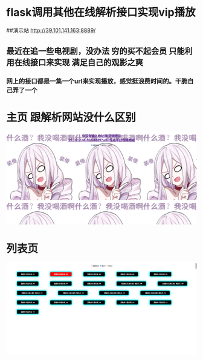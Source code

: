 # flask调用其他在线解析接口实现vip播放  

##演示站 http://39.101.141.163:8889/

## 最近在追一些电视剧，没办法 穷的买不起会员 只能利用在线接口来实现 满足自己的观影之爽  

### 网上的接口都是一集一个url来实现播放，感觉挺浪费时间的。干脆自己弄了一个  


# 主页 跟解析网站没什么区别  
![avatar](./imga/主页.png)


# 列表页  
![avatar](./imga/列表页.png)
